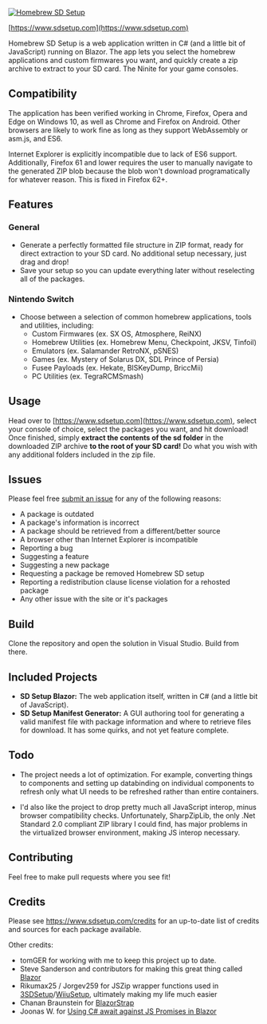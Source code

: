 [![Homebrew SD Setup](https://www.sdsetup.com/img/logo.png)](https://www.sdsetup.com)

[https://www.sdsetup.com](https://www.sdsetup.com)

Homebrew SD Setup is a web application written in C# (and a little bit of JavaScript) running on Blazor. The app lets you select the homebrew applications and custom firmwares you want, and quickly create a zip archive to extract to your SD card. The Ninite for your game consoles.

## Compatibility
The application has been verified working in Chrome, Firefox, Opera and Edge on Windows 10, as well as Chrome and Firefox on Android. Other browsers are likely to work fine as long as they support WebAssembly or asm.js, and ES6.

Internet Explorer is explicitly incompatible due to lack of ES6 support. Additionally, Firefox 61 and lower requires the user to manually navigate to the generated ZIP blob because the blob won't download programatically for whatever reason. This is fixed in Firefox 62+.

## Features
### General
* Generate a perfectly formatted file structure in ZIP format, ready for direct extraction to your SD card. No additional setup necessary, just drag and drop!
* Save your setup so you can update everything later without reselecting all of the packages.

### Nintendo Switch
* Choose between a selection of common homebrew applications, tools and utilities, including:
	* Custom Firmwares (ex. SX OS, Atmosphere, ReiNX)
	* Homebrew Utilities (ex. Homebrew Menu, Checkpoint, JKSV, Tinfoil)
	* Emulators (ex. Salamander RetroNX, pSNES)
	* Games (ex. Mystery of Solarus DX, SDL Prince of Persia)
	* Fusee Payloads (ex. Hekate, BISKeyDump, BriccMii)
	* PC Utilities (ex. TegraRCMSmash)

## Usage
Head over to [https://www.sdsetup.com](https://www.sdsetup.com), select your console of choice, select the packages you want, and hit download! Once finished, simply **extract the contents of the sd folder** in the downloaded ZIP archive **to the root of your SD card!** Do what you wish with any additional folders included in the zip file.

## Issues
Please feel free [submit an issue](https://www.github.com/noahc3/sdsetup/issues) for any of the following reasons:
* A package is outdated
* A package's information is incorrect
* A package should be retrieved from a different/better source
* A browser other than Internet Explorer is incompatible
* Reporting a bug
* Suggesting a feature
* Suggesting a new package
* Requesting a package be removed Homebrew SD setup
* Reporting a redistribution clause license violation for a rehosted package
* Any other issue with the site or it's packages

## Build
Clone the repository and open the solution in Visual Studio. Build from there.

## Included Projects
* **SD Setup Blazor:** The web application itself, written in C# (and a little bit of JavaScript).
* **SD Setup Manifest Generator:** A GUI authoring tool for generating a valid manifest file with package information and where to retrieve files for download. It has some quirks, and not yet feature complete.

## Todo
* The project needs a lot of optimization. For example, converting things to components and setting up databinding on individual components to refresh only what UI needs to be refreshed rather than entire containers.

* I'd also like the project to drop pretty much all JavaScript interop, minus browser compatibility checks. Unfortunately, SharpZipLib, the only .Net Standard 2.0 compliant ZIP library I could find, has major problems in the virtualized browser environment, making JS interop necessary.

## Contributing
Feel free to make pull requests where you see fit!

## Credits
Please see https://www.sdsetup.com/credits for an up-to-date list of credits and sources for each package available.

Other credits:
* tomGER for working with me to keep this project up to date.
*   Steve Sanderson and contributors for making this great thing called  [Blazor](https://blazor.net/)
*   Rikumax25 / Jorgev259 for JSZip wrapper functions used in  [3SDSetup](https://github.com/jorgev259/3SDSetup)/[WiiuSetup](https://github.com/jorgev259/wiiusetup), ultimately making my life much easier
*   Chanan Braunstein for  [BlazorStrap](https://github.com/chanan/BlazorStrap)
*   Joonas W. for  [Using C# await against JS Promises in Blazor](https://joonasw.net/view/csharp-await-and-js-promises-in-blazor)
